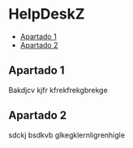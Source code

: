 # HelpDeskZ

* [Apartado 1](#apartado-1)
* [Apartado 2](#apartado-2)

## Apartado 1

Bakdjcv kjfr kfrekfrekgbrekge

## Apartado 2

sdckj bsdkvb glkegklernligrenhigle
